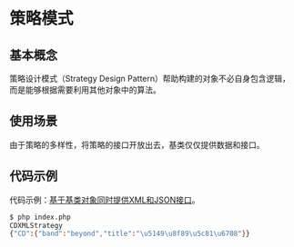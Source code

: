 # 策略模式

## 基本概念

策略设计模式（Strategy Design Pattern）帮助构建的对象不必自身包含逻辑，而是能够根据需要利用其他对象中的算法。


## 使用场景

由于策略的多样性，将策略的接口开放出去，基类仅仅提供数据和接口。


## 代码示例

代码示例：[基于基类对象同时提供XML和JSON接口](https://github.com/mumingv/php/tree/master/books/my_php_design_patterns/chapter_17)。

```bash
$ php index.php 
CDXMLStrategy
{"CD":{"band":"beyond","title":"\u5149\u8f89\u5c81\u6708"}}
```


